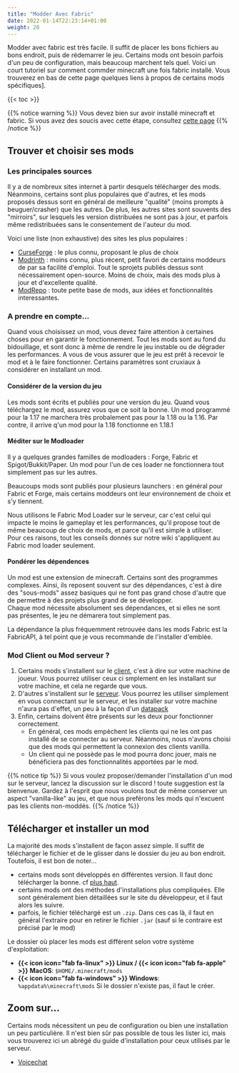 ```yaml
---
title: "Modder Avec Fabric"
date: 2022-01-14T22:23:14+01:00
weight: 20
---
```


Modder avec fabric est très facile. Il suffit de placer les bons fichiers au bons endroit, puis de rédemarrer le jeu.
Certains mods ont besoin parfois d'un peu de configuration, mais beaucoup marchent tels quel.
Voici un court tutoriel sur comment commder minecraft une fois fabric installé. Vous trouverez en bas de cette page quelques liens à propos de certains mods spécifiques].

{{< toc >}}

{{% notice warning %}}
Vous devez bien sur avoir installé minecraft et fabric. Si vous avez des soucis avec cette étape, consultez [cette page](/guide-technique/installer-fabric/)
{{% /notice %}}

## Trouver et choisir ses mods

### Les principales sources
Il y a de nombreux sites internet à partir desquels télécharger des mods. Néanmoins, certains sont plus populaires que d'autres, et les mods proposés dessus sont en général de meilleure "qualité" (moins prompts à beuguer/crasher) que les autres. De plus, les autres sites sont souvents des "mirroirs", sur lesquels les version distribuées ne sont pas à jour, et parfois même redistribuées sans le consentement de l'auteur du mod.

Voici une liste (non exhaustive) des sites les plus populaires :
  - [CurseForge](http://curseforge.com) : le plus connu, proposant le plus de choix
  - [Modrinth](http://modrinth.com/mods) : moins connu, plus récent, petit favori de certains moddeurs de par sa facilité d'emploi. Tout le sprojets publiés dessus sont nécessairement open-source. Moins de choix, mais des mods plus à jour et d'excellente qualité.
  - [ModRepo](http://modrepo.de) : toute petite base de mods, aux idées et fonctionnalités interessantes.

### A prendre en compte…
Quand vous choisissez un mod, vous devez faire attention à certaines choses pour en garantir le fonctionnement. Tout les mods sont au fond du bidouillage, et sont donc à même de rendre le jeu instable ou de dégrader les performances. A vous de vous assurer que le jeu est prêt à recevoir le mod et à le faire fonctionner. Certains paramètres sont cruxiaux à considérer en installant un mod.

#### Considérer de la version du jeu
Les mods sont écrits et publiés pour une version du jeu. Quand vous téléchargez le mod, assurez vous que ce soit la bonne. Un mod programmé pour la 1.17 ne marchera très probalement pas pour la 1.18 ou la 1.16. Par contre, il arrive q'un mod pour la 1.18 fonctionne en 1.18.1

#### Méditer sur le Modloader
Il y a quelques grandes familles de modloaders : Forge, Fabric et Spigot/Bukkit/Paper.
Un mod pour l'un de ces loader ne fonctionnera tout simplement pas sur les autres.

Beaucoups mods sont publiés pour plusieurs launchers : en général pour Fabric et Forge, mais certains moddeurs ont leur environnement de choix et s'y tiennent.

Nous utilisons le Fabric Mod Loader sur le serveur, car c'est celui qui impacte le moins le gameplay et les performances, qu'il propose tout de même beaucoup de choix de mods, et parce qu'il est simple à utiliser.  
Pour ces raisons, tout les conseils donnés sur notre wiki s'appliquent au Fabric mod loader seulement.

#### Pondérer les dépendences
Un mod est une extension de minecraft. Certains sont des programmes complexes. Ainsi, ils reposent souvent sur des dépendances, c'est à dire des "sous-mods" assez basiques qui ne font pas grand chose d'autre que de permettre à des projets plus grand de se développer.  
Chaque mod nécessite absolument ses dépendances, et si elles ne sont pas présentes, le jeu ne démarera tout simplement pas.

La dépendance la plus fréquemment retrouvée dans les mods Fabric est la FabricAPI, à tel point que je vous recommande de l'installer d'emblée.

### Mod Client ou Mod serveur ?
 1. Certains mods s'installent sur le [client](/lexique#client), c'est à dire sur votre machine de joueur. Vous pourrez utiliser ceux ci smplement en les installant sur votre machine, et cela ne regarde que vous.
 1. D'autres s'installent sur le [serveur](/lexique#serveur). Vous pourrez les utiliser simplement en vous connectant sur le serveur, et les installer sur votre machine n'aura pas d'effet, un peu à la façon d'un [datapack](/lexique#datapack)
 1. Enfin, certains doivent être présents sur les deux pour fonctionner correctement.
    - En général, ces mods empèchent les clients qui ne les ont pas installé de se connecter au serveur. Néanmoins, nous n'avons choisi que des mods qui permettent la connexion des clients vanilla.
    - Un client qui ne possède pas le mod pourra donc jouer, mais ne bénéficiera pas des fonctionnalités apportées par le mod.

{{% notice tip %}}
Si vous voulez proposer/demander l'installation d'un mod sur le serveur, lancez la discussion sur le discord ! toute suggestion est la bienvenue. Gardez à l'esprit que nous voulons tout de même conserver un aspect "vanilla-like" au jeu, et que nous preférons les mods qui n'excuent pas les clients non-moddés.
{{% /notice %}}

## Télécharger et installer un mod
La majorité des mods s'installent de façon assez simple. Il suffit de télécharger le fichier et de le glisser dans le dossier du jeu au bon endroit. Toutefois, il est bon de noter...
 - certains mods sont développés en différentes version. Il faut donc télécharger la bonne. cf [plus haut](#a-prendre-en-compte).
 - certains mods ont des méthodes d'installations plus compliquées. Elle sont généralement bien détaillées sur le site du développeur, et il faut alors les suivre.
 - parfois, le fichier téléchargé est un `.zip`. Dans ces cas là, il faut en général l'extraire pour en retirer le fichier `.jar` (sauf si le contraire est précisé par le mod)

Le dossier où placer les mods est différent selon votre système d'exploitation:
   - **{{< icon icon="fab fa-linux" >}} Linux / {{< icon icon="fab fa-apple" >}} MacOS**: `$HOME/.minecraft/mods`
   - **{{< icon icon="fab fa-windows" >}} Windows**: `%appdata%\minecraft\mods`
Si le dossier n'existe pas, il faut le créer.

## Zoom sur...
Certains mods nécessitent un peu de configuration ou bien une installation un peu particulière. Il n'est bien sûr pas possible de tous les lister ici, mais vous trouverez ici un abrégé du guide d'installation pour ceux utilisés par le serveur.

 - [Voicechat](../zoom/voicechat)
